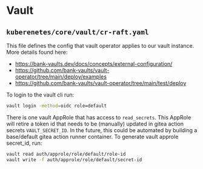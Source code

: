 # Vault


## `kuberenetes/core/vault/cr-raft.yaml`
This file defines the config that vault operator applies to our vault instance. More details found here:

 - https://bank-vaults.dev/docs/concepts/external-configuration/
 - https://github.com/bank-vaults/vault-operator/tree/main/deploy/examples
 - https://github.com/bank-vaults/vault-operator/tree/main/test/deploy

To login to the vault cli run:
```bash
vault login -method=oidc role=default
```

There is one vault AppRole that has access to `read_secrets`. This AppRole will retire a token id that needs to be (manually) updated in gitea action secrets `VAULT_SECRET_ID`. In the future, this could be automated by building a base/default gitea action runner container. To generate vault approle secret_id, run:
```bash
vault read auth/approle/role/default/role-id
vault write -f auth/approle/role/default/secret-id
```

